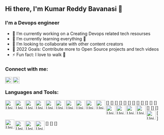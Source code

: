 ## Hi there, I'm Kumar Reddy Bavanasi 👋

### I'm a Devops engineer
- 🔭 I’m currently working on a Creating Devops related tech resourses 
- 🌱 I’m currently learning everything 🤣
- 👯 I’m looking to collaborate with other content creators
- 🥅 2022 Goals: Contribute more to Open Source projects and tech videos 
- ⚡ Fun fact: I love to walk 🏃

### Connect with me:

[<img align="left" alt="LinkedIn" width="22px" src="https://cdn.jsdelivr.net/npm/simple-icons@v3/icons/linkedin.svg" />][linkedin]
[<img align="left" alt="Instagram" width="22px" src="https://cdn.jsdelivr.net/npm/simple-icons@v3/icons/instagram.svg" />][instagram]

<br />

### Languages and Tools:


[<img align="left" alt="Unix" width="30px" src="https://raw.githubusercontent.com/KUMAR REDDY BAVANASI/KUMAR REDDY BAVANASI/master/Tools_icons/linux.png" />]
[<img align="left" alt="Unix" width="30px" src="https://raw.githubusercontent.com/KUMAR REDDY BAVANASI/KUMAR REDDY BAVANASI/master/Tools_icons/shell.jpg" />]
[<img align="left" alt="Unix" width="30px" src="https://raw.githubusercontent.com/KUMAR REDDY BAVANASI/KUMAR REDDY BAVANASI/master/Tools_icons/git.png" />]
[<img align="left" alt="Unix" width="30px" src="https://raw.githubusercontent.com/KUMAR REDDY BAVANASI/KUMAR REDDY BAVANASI/master/Tools_icons/github.png" />]
[<img align="left" alt="Unix" width="30px" src="https://raw.githubusercontent.com/KUMAR REDDY BAVANASI/KUMAR REDDY BAVANASI/master/Tools_icons/maven.jpg" />]
[<img align="left" alt="Unix" width="30px" src="https://raw.githubusercontent.com/KUMAR REDDY BAVANASI/KUMAR REDDY BAVANASI/master/Tools_icons/sonarqube.png" />]
[<img align="left" alt="Unix" width="30px" src="https://raw.githubusercontent.com/KUMAR REDDY BAVANASI/KUMAR REDDY BAVANASI/master/Tools_icons/jenkins.png" />]
[<img align="left" alt="Unix" width="30px" src="https://raw.githubusercontent.com/KUMAR REDDY BAVANASI/KUMAR REDDY BAVANASI/master/Tools_icons/Ansible.png" />]
[<img align="left" alt="Unix" width="30px" src="https://raw.githubusercontent.com/KUMAR REDDY BAVANASI/KUMAR REDDY BAVANASI/master/Tools_icons/aws.png" />]
[<img align="left" alt="Unix" width="30px" src="https://raw.githubusercontent.com/KUMAR REDDY BAVANASI/KUMAR REDDY BAVANASI/master/Tools_icons/gcp.png" />]
[<img align="left" alt="Unix" width="30px" src="https://raw.githubusercontent.com/KUMAR REDDY BAVANASI/KUMAR REDDY BAVANASI/master/Tools_icons/azure.jpg" />]
[<img align="left" alt="Unix" width="30px" src="https://raw.githubusercontent.com/KUMAR REDDY BAVANASI/KUMAR REDDY BAVANASI/master/Tools_icons/docker.png" />]
[<img align="left" alt="Unix" width="30px" src="https://raw.githubusercontent.com/KUMAR REDDY BAVANASI/KUMAR REDDY BAVANASI/master/Tools_icons/grafana.png" />]
[<img align="left" alt="Unix" width="30px" src="https://raw.githubusercontent.com/KUMAR REDDY BAVANASI/KUMAR REDDY BAVANASI/master/Tools_icons/helm.png" />]
[<img align="left" alt="Unix" width="30px" src="https://raw.githubusercontent.com/KUMAR REDDY BAVANASI/KUMAR REDDY BAVANASI/master/Tools_icons/python.jpg" />]
[<img align="left" alt="Unix" width="30px" src="https://raw.githubusercontent.com/KUMAR REDDY BAVANASI/KUMAR REDDY BAVANASI/master/Tools_icons/kubernetes.png" />]
[<img align="left" alt="Unix" width="30px" src="https://raw.githubusercontent.com/KUMAR REDDY BAVANASI/KUMAR REDDY BAVANASI/master/Tools_icons/nexus.png" />]
[<img align="left" alt="Unix" width="30px" src="https://raw.githubusercontent.com/KUMAR REDDY BAVANASI/KUMAR REDDY BAVANASI/master/Tools_icons/prometheus.png" />]
[<img align="left" alt="Unix" width="30px" src="https://raw.githubusercontent.com/KUMAR REDDY BAVANASI/KUMAR REDDY BAVANASI/master/Tools_icons/teraform.png" />]


<br />
<br />

[instagram]: https://www.instagram.com/kumar_reddy_bavanasi/
[linkedin]: https://www.linkedin.com/in/kumar-reddy-bavanasi-272958226/